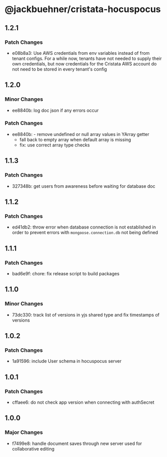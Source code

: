 # @jackbuehner/cristata-hocuspocus

## 1.2.1

### Patch Changes

- e08b8a3: Use AWS credentials from env variables instead of from tenant configs. For a while now, tenants have not needed to supply their own credentials, but now credentials for the Cristata AWS account do not need to be stored in every tenant's config

## 1.2.0

### Minor Changes

- ee8840b: log doc json if any errors occur

### Patch Changes

- ee8840b: - remove undefined or null array values in YArray getter
  - fall back to empty array when default array is missing
  - fix: use correct array type checks

## 1.1.3

### Patch Changes

- 327348b: get users from awareness before waiting for database doc

## 1.1.2

### Patch Changes

- ed41db2: throw error when database connection is not established in order to prevent errors with `mongoose.connection.db` not being defined

## 1.1.1

### Patch Changes

- bad6e9f: chore: fix release script to build packages

## 1.1.0

### Minor Changes

- 73dc330: track list of versions in yjs shared type and fix timestamps of versions

## 1.0.2

### Patch Changes

- 1a91596: include User schema in hocuspocus server

## 1.0.1

### Patch Changes

- cffaee6: do not check app version when connecting with authSecret

## 1.0.0

### Major Changes

- f7499e8: handle document saves through new server used for collaborative editing
